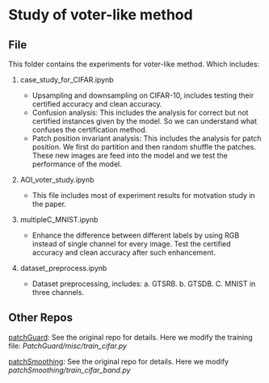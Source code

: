# Study of voter-like method

## File

This folder contains the experiments for voter-like method. Which includes:

1. case_study_for_CIFAR.ipynb

    - Upsampling and downsampling on CIFAR-10, includes testing their certified accuracy and clean accuracy.
    - Confusion analysis: This includes the analysis for correct but not certified instances given by the model. So we can understand what confuses the certification method.
    - Patch position invariant analysis: This includes the analysis for patch position. We first do partition and then random shuffle the patches. These new images are feed into the model and we test the performance of the model.
  
2. AOI_voter_study.ipynb

    - This file includes most of experiment results for motvation study in the paper.

3. multipleC_MNIST.ipynb

    - Enhance the difference between different labels by using RGB instead of single channel for every image. Test the certified accuracy and clean accuracy after such enhancement. 

4. dataset_preprocess.ipynb
   - Dataset preprocessing, includes: a. GTSRB. b. GTSDB. C. MNIST in three channels. 


## Other Repos

[patchGuard](https://github.com/inspire-group/PatchGuard): See the original repo for details. Here we modify the training file: *PatchGuard/misc/train_cifar.py*

[patchSmoothing](https://github.com/alevine0/patchSmoothing): See the original repo for details. Here we modify *patchSmoothing/train_cifar_band.py*




